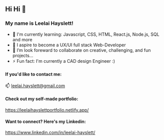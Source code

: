 ## Hi Hi 👋
### My name is Leelai Hayslett! 
- 🌱 I'm currently learning: Javascript, CSS, HTML, React.js, Node.js, SQL and more 
- 👀 I aspire to become a UX/UI full stack Web-Developer
- 💞️ I’m look foreward to collaborate on creative, challenging, and fun projects...
- ⚡ Fun fact: I'm currently a CAD design Engineer :)

#### If you'd like to contact me:
📫 leelai.hayslett@gmail.com

#### Check out my self-made portfolio: 

https://leelaihayslettportfolio.netlify.app/

#### Want to connect? Here's my Linkedin:

https://www.linkedin.com/in/leelai-hayslett/


<!--
**Leelai064/Leelai064** is a ✨ _special_ ✨ repository because its `README.md` (this file) appears on your GitHub profile.

Here are some ideas to get you started:

- 🔭 I’m currently working on ...
- 🌱 I’m currently learning ...
- 👯 I’m looking to collaborate on ...
- 🤔 I’m looking for help with ...
- 💬 Ask me about ...
- 📫 How to reach me: ...
- 😄 Pronouns: ...
- ⚡ Fun fact: ...
-->
